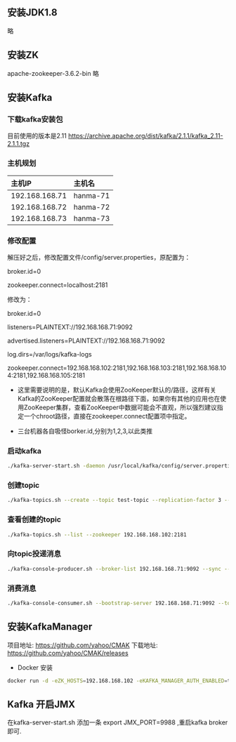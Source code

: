 ## 安装JDK1.8

略

## 安装ZK

apache-zookeeper-3.6.2-bin 略

## 安装Kafka



### 下载kafka安装包

目前使用的版本是2.11 https://archive.apache.org/dist/kafka/2.1.1/kafka_2.11-2.1.1.tgz

### 主机规划

| 主机IP         | 主机名   |
| :------------- | :------- |
| 192.168.168.71 | hanma-71 |
| 192.168.168.72 | hanma-72 |
| 192.168.168.73 | hanma-73 |

### 修改配置

解压好之后，修改配置文件/config/server.properties，原配置为：

broker.id=0

zookeeper.connect=localhost:2181

修改为：

broker.id=0

listeners=PLAINTEXT://192.168.168.71:9092

advertised.listeners=PLAINTEXT://192.168.168.71:9092

log.dirs=/var/logs/kafka-logs

zookeeper.connect=192.168.168.102:2181,192.168.168.103:2181,192.168.168.104:2181,192.168.168.105:2181

*  这里需要说明的是，默认Kafka会使用ZooKeeper默认的/路径，这样有关Kafka的ZooKeeper配置就会散落在根路径下面，如果你有其他的应用也在使用ZooKeeper集群，查看ZooKeeper中数据可能会不直观，所以强烈建议指定一个chroot路径，直接在zookeeper.connect配置项中指定。

* 三台机器各自吸怪borker.id,分别为1,2,3,以此类推



### 启动kafka

~~~bash
./kafka-server-start.sh -daemon /usr/local/kafka/config/server.properties &
~~~



### 创建topic

~~~bash
./kafka-topics.sh --create --topic test-topic --replication-factor 3 --partitions 6 --zookeeper 192.168.168.102:2181
~~~



### 查看创建的topic

~~~bash
./kafka-topics.sh --list --zookeeper 192.168.168.102:2181
~~~



### 向topic投递消息

~~~bash
./kafka-console-producer.sh --broker-list 192.168.168.71:9092 --sync --topic test-topic this is for test
~~~



### 消费消息

~~~bash
./kafka-console-consumer.sh --bootstrap-server 192.168.168.71:9092 --topic test-topic --from-beginning
~~~



## 安装KafkaManager

项目地址:  https://github.com/yahoo/CMAK 下载地址: https://github.com/yahoo/CMAK/releases

* Docker 安装

```bash
docker run -d -eZK_HOSTS=192.168.168.102 -eKAFKA_MANAGER_AUTH_ENABLED=true kafkamanager/kafka-manager
```



## Kafka 开启JMX

在kafka-server-start.sh 添加一条 export JMX_PORT=9988 ,重启kafka broker即可.